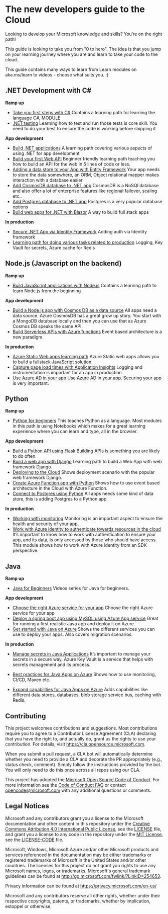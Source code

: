 # The new developers guide to the Cloud

Looking to develop your Microsoft knowledge and skills? You’re on the right path!

This guide is looking to take you from "0 to hero". The idea is that you jump on your learning journey where you are and learn to take your code to the cloud. 

This guide contains many ways to learn from Learn modules on aka.ms/learn to videos - choose what suits you. :)

## .NET Development with C#

**Ramp up**

- [Take you first steps with C#](https://docs.microsoft.com/en-us/learn/paths/csharp-first-steps/)  Contains a learning path for learning the language C#, MODULE
- [.NET testing](https://docs.microsoft.com/en-us/learn/modules/visual-studio-test-tools/) Learning how to test and run those tests is core skill. You need to do your best to ensure the code is working before shipping it

**App development**

- [Build .NET applications](https://docs.microsoft.com/en-us/learn/paths/build-dotnet-applications-csharp/) A learning path covering various aspects of using .NET for app development
- [Build your first Web API](https://docs.microsoft.com/en-us/learn/paths/aspnet-core-minimal-api/) Beginner friendly learning path teaching you how to build an API for the web in 5 lines of code or less.
- [Adding a data store to your App with Entity Framework](https://docs.microsoft.com/en-us/learn/modules/persist-data-ef-core/) Your app needs to store the data somewhere, an ORM, Object relational mapper makes interaction with a database easier
- [Add CosmosDB database to .NET app](https://docs.microsoft.com/en-us/learn/modules/build-cosmos-db-app-with-vscode/) CosmosDB is a NoSQl database and also offer a lot of enterprise features like regional failover, scaling etc..
- [Add Postgres database to .NET app](https://docs.microsoft.com/en-us/learn/modules/create-connect-to-postgres/) Postgres is a very popular database options
- [Build web apps for .NET with Blazor](https://docs.microsoft.com/en-us/learn/paths/build-web-apps-with-blazor/) A way to build full stack apps

**In production**

- [Secure .NET App via Identity Framework](https://docs.microsoft.com/en-us/learn/modules/secure-aspnet-core-identity) Adding auth via Identity framework
- [Learning path for doing various tasks related to production](<https://docs.microsoft.com/en-us/learn/paths/migrate-aspnet-web-application/>) Logging, Key Vault for secrets, Azure cache for Redis

## Node.js (Javascript on the backend)

**Ramp up**

- [Build JavaScript applications with Node.js](<https://docs.microsoft.com/en-us/learn/paths/build-javascript-applications-nodejs/>) Contains a learning path to learn Node.js from the beginning 

**App development**

- [Build a Node.js app with Cosmos DB as a data source](<https://docs.microsoft.com/en-us/learn/modules/build-node-cosmos-app-vscode/>) All apps need a data source. Azure CosmosDB has a great grow up story. You start with a MongoDB database locally and then you can use that as Azure Cosmos DB speaks the same API.
- [Build Serverless APIs with Azure functions](<https://docs.microsoft.com/en-us/learn/modules/build-api-azure-functions/>) Event based architecture is a new paradigm. 

**In production**

- [Azure Static Web apps learning path](<https://docs.microsoft.com/en-us/learn/paths/azure-static-web-apps/>) Azure Static web apps allows you to build a fullstack JavaScript solution.
- [Capture page load times with Application Insights](<https://docs.microsoft.com/en-us/learn/modules/capture-page-load-times-application-insights/>) Logging and instrumentation is important for an app in production.
- [Use Azure AD in your app](https://docs.microsoft.com/en-us/learn/modules/cna-set-up-azure-ad-use-scale/) Use Azure AD in your app. Securing your app is very important.

## Python

**Ramp up**

- [Python for beginners](https://docs.microsoft.com/en-us/learn/paths/beginner-python/) This teaches Python as a language. Most modules in this path is using Notebooks which makes for a great learning experience where you can learn and type, all in the browser.
 
**App development**

- [Build a Python API using Flask](https://docs.microsoft.com/en-us/learn/modules/python-flask-build-ai-web-app/) Building APIs is something you are likely to do often. 
- [Build a web app with Django](https://docs.microsoft.com/en-us/learn/modules/django-get-started/) Learning path to build a Web App with web framework Django.
- [Deploying to the Cloud](https://docs.microsoft.com/en-us/learn/modules/django-deployment/) Shows deployment scenario with the popular web framework Django.
- [Create Azure Function app with Python](https://docs.microsoft.com/en-us/azure/azure-functions/functions-reference-python?tabs=asgi%2Cazurecli-linux%2Capplication-level) Shows how to use event based architecture in the Cloud with Azure Function.
- [Connect to Postgres using Python](https://docs.microsoft.com/en-us/azure/postgresql/connect-python) All apps needs some kind of data store, this is adding Postgres to a Python app.

**In production**

- [Working with monitoring](https://docs.microsoft.com/en-us/azure/azure-monitor/app/opencensus-python) Monitoring is an important aspect to ensure the health and security of your app. 
- [Work with Azure identity to authenticate towards resources in the cloud](https://docs.microsoft.com/en-us/azure/developer/python/azure-sdk-authenticate) It’s important to know how to work with authentication to ensure your app, and its data, is only accessed by those who should have access. This module shows how to work with Azure identity from an SDK perspective.

## Java

**Ramp up**

- [Java for Beginners](https://aka.ms/javaforbeginners) Videos series for Java for beginners.

**App development**

- [Choose the right Azure service for your app](https://docs.microsoft.com/en-us/learn/modules/java-target-destinations/) Choose the right Azure service for your app
- [Deploy a spring boot app using MySQL using Azure App service](https://docs.microsoft.com/en-us/learn/modules/deploy-java-spring-boot-app-service-mysql/) Great for running a first realistic Java app and deploy it on Azure.
- [Get started with Java on Azure](https://docs.microsoft.com/en-us/learn/paths/get-started-java-azure/) Shows the different services you can use to deploy your apps. Also covers migration scenarios. 

**In production**

- [Manage secrets in Java Applications](https://docs.microsoft.com/en-us/learn/modules/manage-secrets-java-applications-zero-trust/) It’s important to manage your secrets in a secure way. Azure Key Vault is a service that helps with secrets management and its process.
- [Best practices for Java Apps on Azure](https://docs.microsoft.com/en-us/learn/paths/best-practices-java-azure/) Shows how to use monitoring, CI/CD, Maven etc.

- [Expand capabilities for Java Apps on Azure](https://docs.microsoft.com/en-us/learn/paths/expand-capabilities-java-azure/) Adds capabilities like different data stores, databases, blob storage service bus, caching with Redis. 



## Contributing

This project welcomes contributions and suggestions.  Most contributions require you to agree to a
Contributor License Agreement (CLA) declaring that you have the right to, and actually do, grant us
the rights to use your contribution. For details, visit https://cla.opensource.microsoft.com.

When you submit a pull request, a CLA bot will automatically determine whether you need to provide
a CLA and decorate the PR appropriately (e.g., status check, comment). Simply follow the instructions
provided by the bot. You will only need to do this once across all repos using our CLA.

This project has adopted the [Microsoft Open Source Code of Conduct](https://opensource.microsoft.com/codeofconduct/).
For more information see the [Code of Conduct FAQ](https://opensource.microsoft.com/codeofconduct/faq/) or
contact [opencode@microsoft.com](mailto:opencode@microsoft.com) with any additional questions or comments.

## Legal Notices

Microsoft and any contributors grant you a license to the Microsoft documentation and other content
in this repository under the [Creative Commons Attribution 4.0 International Public License](https://creativecommons.org/licenses/by/4.0/legalcode),
see the [LICENSE](LICENSE) file, and grant you a license to any code in the repository under the [MIT License](https://opensource.org/licenses/MIT), see the
[LICENSE-CODE](LICENSE-CODE) file.

Microsoft, Windows, Microsoft Azure and/or other Microsoft products and services referenced in the documentation
may be either trademarks or registered trademarks of Microsoft in the United States and/or other countries.
The licenses for this project do not grant you rights to use any Microsoft names, logos, or trademarks.
Microsoft's general trademark guidelines can be found at http://go.microsoft.com/fwlink/?LinkID=254653.

Privacy information can be found at https://privacy.microsoft.com/en-us/

Microsoft and any contributors reserve all other rights, whether under their respective copyrights, patents,
or trademarks, whether by implication, estoppel or otherwise.
